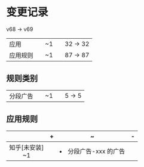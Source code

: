 # 变更记录

v68 -> v69

||||||
|-|:-:|:-:|:-:|:-:|
|应用||~1||32 -> 32|
|应用规则||~1||87 -> 87|

## 规则类别

||||||
|-|:-:|:-:|:-:|:-:|
|分段广告||~1||5 -> 5|

## 应用规则

||+|~|-|
|:-:|-|-|-|
|知乎[未安装]<br>~1||<li>分段广告-xxx 的广告||
